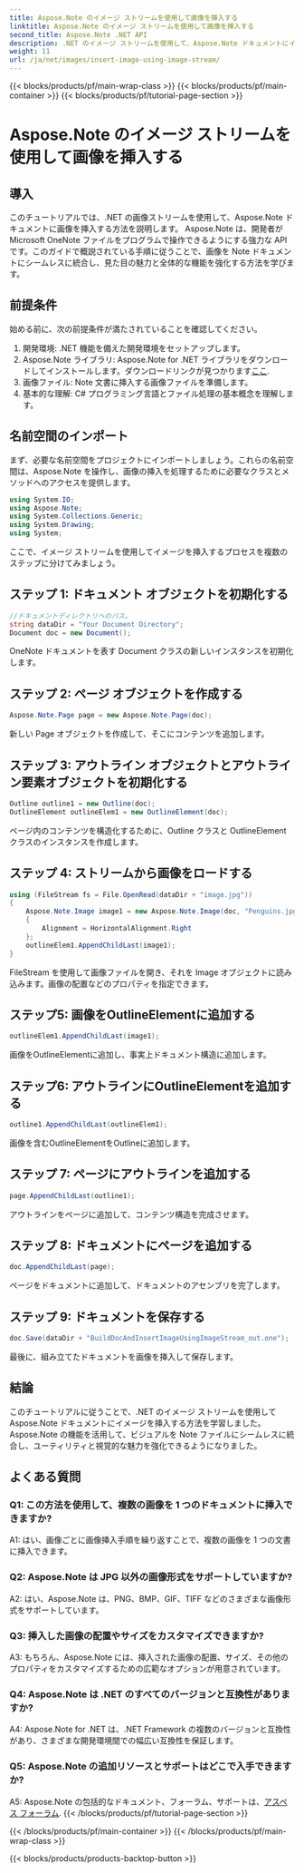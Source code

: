 ```yaml
---
title: Aspose.Note のイメージ ストリームを使用して画像を挿入する
linktitle: Aspose.Note のイメージ ストリームを使用して画像を挿入する
second_title: Aspose.Note .NET API
description: .NET のイメージ ストリームを使用して、Aspose.Note ドキュメントにイメージをシームレスに挿入する方法を学びます。 Note ファイルをビジュアルで簡単に強化できます。
weight: 11
url: /ja/net/images/insert-image-using-image-stream/
---
```


{{< blocks/products/pf/main-wrap-class >}}
{{< blocks/products/pf/main-container >}}
{{< blocks/products/pf/tutorial-page-section >}}

# Aspose.Note のイメージ ストリームを使用して画像を挿入する

## 導入

このチュートリアルでは、.NET の画像ストリームを使用して、Aspose.Note ドキュメントに画像を挿入する方法を説明します。 Aspose.Note は、開発者が Microsoft OneNote ファイルをプログラムで操作できるようにする強力な API です。このガイドで概説されている手順に従うことで、画像を Note ドキュメントにシームレスに統合し、見た目の魅力と全体的な機能を強化する方法を学びます。

## 前提条件

始める前に、次の前提条件が満たされていることを確認してください。
1. 開発環境: .NET 機能を備えた開発環境をセットアップします。
2.  Aspose.Note ライブラリ: Aspose.Note for .NET ライブラリをダウンロードしてインストールします。ダウンロードリンクが見つかります[ここ](https://releases.aspose.com/note/net/).
3. 画像ファイル: Note 文書に挿入する画像ファイルを準備します。
4. 基本的な理解: C# プログラミング言語とファイル処理の基本概念を理解します。

## 名前空間のインポート
まず、必要な名前空間をプロジェクトにインポートしましょう。これらの名前空間は、Aspose.Note を操作し、画像の挿入を処理するために必要なクラスとメソッドへのアクセスを提供します。

```csharp
using System.IO;
using Aspose.Note;
using System.Collections.Generic;
using System.Drawing;
using System;
```

ここで、イメージ ストリームを使用してイメージを挿入するプロセスを複数のステップに分けてみましょう。

## ステップ 1: ドキュメント オブジェクトを初期化する
```csharp
//ドキュメントディレクトリへのパス。
string dataDir = "Your Document Directory";
Document doc = new Document();
```
OneNote ドキュメントを表す Document クラスの新しいインスタンスを初期化します。

## ステップ 2: ページ オブジェクトを作成する
```csharp
Aspose.Note.Page page = new Aspose.Note.Page(doc);
```
新しい Page オブジェクトを作成して、そこにコンテンツを追加します。

## ステップ 3: アウトライン オブジェクトとアウトライン要素オブジェクトを初期化する
```csharp
Outline outline1 = new Outline(doc);
OutlineElement outlineElem1 = new OutlineElement(doc);
```
ページ内のコンテンツを構造化するために、Outline クラスと OutlineElement クラスのインスタンスを作成します。

## ステップ 4: ストリームから画像をロードする
```csharp
using (FileStream fs = File.OpenRead(dataDir + "image.jpg"))
{
    Aspose.Note.Image image1 = new Aspose.Note.Image(doc, "Penguins.jpg", fs)
    {
        Alignment = HorizontalAlignment.Right
    };
    outlineElem1.AppendChildLast(image1);
}
```
FileStream を使用して画像ファイルを開き、それを Image オブジェクトに読み込みます。画像の配置などのプロパティを指定できます。

## ステップ5: 画像をOutlineElementに追加する
```csharp
outlineElem1.AppendChildLast(image1);
```
画像をOutlineElementに追加し、事実上ドキュメント構造に追加します。

## ステップ6: アウトラインにOutlineElementを追加する
```csharp
outline1.AppendChildLast(outlineElem1);
```
画像を含むOutlineElementをOutlineに追加します。

## ステップ 7: ページにアウトラインを追加する
```csharp
page.AppendChildLast(outline1);
```
アウトラインをページに追加して、コンテンツ構造を完成させます。

## ステップ 8: ドキュメントにページを追加する
```csharp
doc.AppendChildLast(page);
```
ページをドキュメントに追加して、ドキュメントのアセンブリを完了します。

## ステップ 9: ドキュメントを保存する
```csharp
doc.Save(dataDir + "BuildDocAndInsertImageUsingImageStream_out.one");
```
最後に、組み立てたドキュメントを画像を挿入して保存します。

## 結論
このチュートリアルに従うことで、.NET のイメージ ストリームを使用して Aspose.Note ドキュメントにイメージを挿入する方法を学習しました。 Aspose.Note の機能を活用して、ビジュアルを Note ファイルにシームレスに統合し、ユーティリティと視覚的な魅力を強化できるようになりました。

## よくある質問

### Q1: この方法を使用して、複数の画像を 1 つのドキュメントに挿入できますか?

A1: はい、画像ごとに画像挿入手順を繰り返すことで、複数の画像を 1 つの文書に挿入できます。

### Q2: Aspose.Note は JPG 以外の画像形式をサポートしていますか?

A2: はい、Aspose.Note は、PNG、BMP、GIF、TIFF などのさまざまな画像形式をサポートしています。

### Q3: 挿入した画像の配置やサイズをカスタマイズできますか?

A3: もちろん、Aspose.Note には、挿入された画像の配置、サイズ、その他のプロパティをカスタマイズするための広範なオプションが用意されています。

### Q4: Aspose.Note は .NET のすべてのバージョンと互換性がありますか?

A4: Aspose.Note for .NET は、.NET Framework の複数のバージョンと互換性があり、さまざまな開発環境間での幅広い互換性を保証します。

### Q5: Aspose.Note の追加リソースとサポートはどこで入手できますか?

 A5: Aspose.Note の包括的なドキュメント、フォーラム、サポートは、[アスペス フォーラム](https://forum.aspose.com/c/note/28).
{{< /blocks/products/pf/tutorial-page-section >}}

{{< /blocks/products/pf/main-container >}}
{{< /blocks/products/pf/main-wrap-class >}}

{{< blocks/products/products-backtop-button >}}
